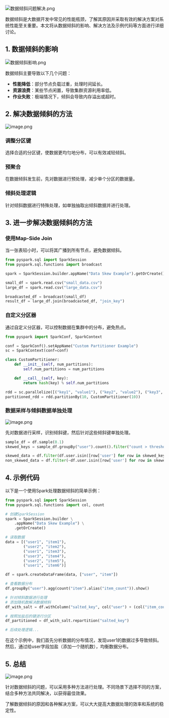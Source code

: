![数据倾斜问题解决.png](https://piggo5.oss-cn-shenzhen.aliyuncs.com/ob/%E6%95%B0%E6%8D%AE%E5%80%BE%E6%96%9C%E9%97%AE%E9%A2%98%E8%A7%A3%E5%86%B3.png)

数据倾斜是大数据开发中常见的性能瓶颈，了解其原因并采取有效的解决方案对系统性能至关重要。本文将从数据倾斜的影响、解决方法及示例代码等方面进行详细讨论。


## 1. 数据倾斜的影响

![数据倾斜影响.png](https://piggo5.oss-cn-shenzhen.aliyuncs.com/ob/%E6%95%B0%E6%8D%AE%E5%80%BE%E6%96%9C%E5%BD%B1%E5%93%8D.png)


数据倾斜主要导致以下几个问题：

- **性能降低**：部分节点负载过重，处理时间延长。
- **资源浪费**：某些节点闲置，导致集群资源利用率低。
- **作业失败**：极端情况下，倾斜会导致内存溢出或超时。

## 2. 解决数据倾斜的方法

![image.png](https://piggo5.oss-cn-shenzhen.aliyuncs.com/ob/202406302349149.png)


### 调整分区键

选择合适的分区键，使数据更均匀地分布，可以有效减轻倾斜。

### 预聚合

在数据倾斜发生前，先对数据进行预处理，减少单个分区的数据量。

### 倾斜处理逻辑

针对倾斜数据进行特殊处理，如单独抽取出倾斜数据并进行处理。

## 3. 进一步解决数据倾斜的方法

### 使用Map-Side Join

当一张表较小时，可以将其广播到所有节点，避免数据倾斜。

```python
from pyspark.sql import SparkSession
from pyspark.sql.functions import broadcast

spark = SparkSession.builder.appName("Data Skew Example").getOrCreate()

small_df = spark.read.csv("small_data.csv")
large_df = spark.read.csv("large_data.csv")

broadcasted_df = broadcast(small_df)
result_df = large_df.join(broadcasted_df, "join_key")
```

### 自定义分区器

通过自定义分区器，可以控制数据在集群中的分布，避免热点。

```python
from pyspark import SparkConf, SparkContext

conf = SparkConf().setAppName("Custom Partitioner Example")
sc = SparkContext(conf=conf)

class CustomPartitioner:
    def __init__(self, num_partitions):
        self.num_partitions = num_partitions

    def __call__(self, key):
        return hash(key) % self.num_partitions

rdd = sc.parallelize([("key1", "value1"), ("key2", "value2"), ("key3", "value3")])
partitioned_rdd = rdd.partitionBy(10, CustomPartitioner(10))
```

### 数据采样与倾斜数据单独处理

![image.png](https://piggo5.oss-cn-shenzhen.aliyuncs.com/ob/202406302351649.png)


先对数据进行采样，识别倾斜键，然后针对这些倾斜键单独处理。

```python
sample_df = df.sample(0.1)
skewed_keys = sample_df.groupBy("user").count().filter("count > threshold").select("user").collect()

skewed_data = df.filter(df.user.isin([row['user'] for row in skewed_keys]))
non_skewed_data = df.filter(~df.user.isin([row['user'] for row in skewed_keys]))
```

## 4. 示例代码

以下是一个使用Spark处理数据倾斜的简单示例：

```python
from pyspark.sql import SparkSession
from pyspark.sql.functions import col, count

# 创建SparkSession
spark = SparkSession.builder \
    .appName("Data Skew Example") \
    .getOrCreate()

# 读取数据
data = [("user1", "item1"),
        ("user2", "item2"),
        ("user1", "item3"),
        ("user3", "item4"),
        ("user2", "item5"),
        ("user1", "item6")]

df = spark.createDataFrame(data, ["user", "item"])

# 查看数据分布
df.groupBy("user").agg(count("item").alias("item_count")).show()

# 针对倾斜数据进行处理
# 添加随机数解决数据倾斜
df_with_salt = df.withColumn("salted_key", col("user") + (col("item_count") % 10))

# 按照加盐后的键进行分区
df_partitioned = df_with_salt.repartition("salted_key")

# 后续处理逻辑...
```

在这个示例中，我们首先分析数据的分布情况，发现user1的数据过多导致倾斜。然后，通过给user字段加盐（添加一个随机数），均衡数据分布。
## 5. 总结

![image.png](https://piggo5.oss-cn-shenzhen.aliyuncs.com/ob/202406302351227.png)

针对数据倾斜的问题，可以采用多种方法进行处理。不同场景下选择不同的方案，结合多种方法共同解决，以获得最佳效果。

了解数据倾斜的原因和各种解决方案，可以大大提高大数据处理的效率和系统的稳定性。